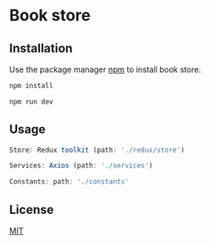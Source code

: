 # Book store

## Installation

Use the package manager [npm](https://nodejs.org/en) to install book store.

```bash
npm install
```

```bash
npm run dev
```

## Usage

```javascript
Store: Redux toolkit (path: './redux/store')

Services: Axios (path: './services')

Constants: path: './constants'
```

## License

[MIT](https://choosealicense.com/licenses/mit/)
